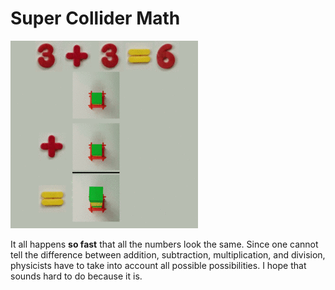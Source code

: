 # Super Collider Math

![](img/qft_300.gif)

It all happens **so fast** that all the numbers look the same.  Since one cannot tell the difference between addition, subtraction, multiplication, and division, physicists have to take into account all possible possibilities. I hope that sounds hard to do because it is.

